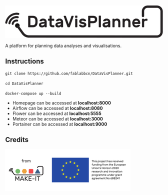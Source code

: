 ![](homepage/img/datavisplanner_logo_100.png)


A platform for planning data analyses and visualisations.

## Instructions

```
git clone https://github.com/fablabbcn/DataVisPlanner.git

cd DataVisPlanner

docker-compose up --build
```

- Homepage can be accessed at **localhost:8000**
- Airflow can be accessed at **localhost:8080**
- Flower can be accessed at **localhost:5555**
- Meteor can be accessed at **localhost:3000**
- Portainer can be accessed at **localhost:9000**

## Credits

[![](homepage/img/from_30.png)](https://ec.europa.eu/digital-agenda/en/news/22-new-caps-projects-horizon-2020)


